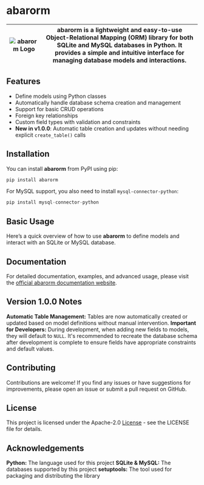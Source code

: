 # abarorm

| ![abarorm Logo](abarorm/abarorm.png) | **abarorm** is a lightweight and easy-to-use Object-Relational Mapping (ORM) library for both SQLite and MySQL databases in Python. It provides a simple and intuitive interface for managing database models and interactions. |
|----------------------------------|----------------------------------------------------------------------------------------------------------------------------------------------------------------------------------------------|

## Features

- Define models using Python classes
- Automatically handle database schema creation and management
- Support for basic CRUD operations
- Foreign key relationships
- Custom field types with validation and constraints
- **New in v1.0.0**: Automatic table creation and updates without needing explicit `create_table()` calls

## Installation

You can install **abarorm** from PyPI using pip:

```bash
pip install abarorm
```
For MySQL support, you also need to install `mysql-connector-python`:
```python
pip install mysql-connector-python
```

## Basic Usage
Here’s a quick overview of how to use **abarorm** to define models and interact with an SQLite or MySQL database.

## Documentation
For detailed documentation, examples, and advanced usage, please visit the [official abarorm documentation website](https://prodbygodfather.github.io/abarorm/).

## Version 1.0.0 Notes
**Automatic Table Management:** Tables are now automatically created or updated based on model definitions without manual intervention.
**Important for Developers:** During development, when adding new fields to models, they will default to `NULL`. It's recommended to recreate the database schema after development is complete to ensure fields have appropriate constraints and default values.

## Contributing
Contributions are welcome! If you find any issues or have suggestions for improvements, please open an issue or submit a pull request on GitHub.

## License
This project is licensed under the Apache-2.0 [License](https://github.com/ProdByGodfather/abarorm/blob/main/LICENSE) - see the LICENSE file for details.

## Acknowledgements
**Python:** The language used for this project
**SQLite & MySQL:** The databases supported by this project
**setuptools:** The tool used for packaging and distributing the library